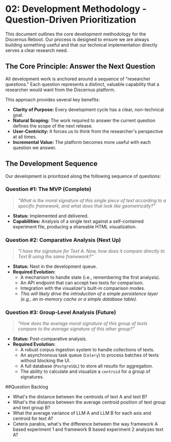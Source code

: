 # 02: Development Methodology - Question-Driven Prioritization

This document outlines the core development methodology for the Discernus Reboot. Our process is designed to ensure we are always building something useful and that our technical implementation directly serves a clear research need.

## The Core Principle: Answer the Next Question

All development work is anchored around a sequence of "researcher questions." Each question represents a distinct, valuable capability that a researcher would want from the Discernus platform.

This approach provides several key benefits:
- **Clarity of Purpose:** Every development cycle has a clear, non-technical goal.
- **Natural Scoping:** The work required to answer the current question defines the scope of the next release.
- **User-Centricity:** It forces us to think from the researcher's perspective at all times.
- **Incremental Value:** The platform becomes more useful with each question we answer.

## The Development Sequence

Our development is prioritized along the following sequence of questions:

### Question #1: The MVP (Complete)
> *"What is the moral signature of this single piece of text according to a specific framework, and what does that look like geometrically?"*

- **Status:** Implemented and delivered.
- **Capabilities:** Analysis of a single text against a self-contained experiment file, producing a shareable HTML visualization.

### Question #2: Comparative Analysis (Next Up)
> *"I have the signature for Text A. Now, how does it compare directly to Text B using the same framework?"*

- **Status:** Next in the development queue.
- **Required Evolution:**
    - A mechanism to handle state (i.e., remembering the first analysis).
    - An API endpoint that can accept two texts for comparison.
    - Integration with the visualizer's built-in comparison modes.
    - *This will likely drive the introduction of a simple persistence layer (e.g., an in-memory cache or a simple database table).*

### Question #3: Group-Level Analysis (Future)
> *"How does the average moral signature of this group of texts compare to the average signature of this other group?"*

- **Status:** Post-comparative analysis.
- **Required Evolution:**
    - A robust corpus ingestion system to handle collections of texts.
    - An asynchronous task queue (`Celery`) to process batches of texts without blocking the UI.
    - A full database (`PostgreSQL`) to store all results for aggregation.
    - The ability to calculate and visualize a `centroid` for a group of signatures. 



##Question Backlog
- What's the distance between the centroids of text A and text B?
- What's the distance between the average centroid position of text group and text group B?
- What the average variance of LLM A and LLM B for each axis and centroid for text A?
- Ceteris parabis, what's the difference between the way framework A based experiment 1 and framework B based experiment 2 analyzes text A?